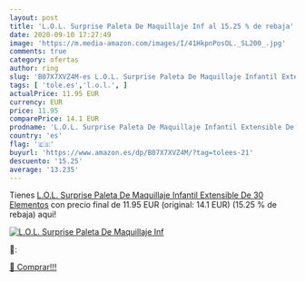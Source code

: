 ```yaml
---
layout: post
title: 'L.O.L. Surprise Paleta De Maquillaje Inf al 15.25 % de rebaja'
date: 2020-09-10 17:27:49
image: 'https://m.media-amazon.com/images/I/41HkpnPosOL._SL200_.jpg'
comments: true
category: ofertas
author: ring
slug: 'B07X7XVZ4M-es L.O.L. Surprise Paleta De Maquillaje Infantil Extensible...'
tags: [ 'tole.es','l.o.l.', ]
actualPrice: 11.95 EUR
currency: EUR
price: 11.95
comparePrice: 14.1 EUR
prodname: 'L.O.L. Surprise Paleta De Maquillaje Infantil Extensible De 30 Elementos'
country: 'es'
flag: '🇪🇸'
buyurl: 'https://www.amazon.es/dp/B07X7XVZ4M/?tag=tolees-21'
descuento: '15.25'
average: '13.235'
---
```


Tienes [L.O.L. Surprise Paleta De Maquillaje Infantil Extensible De 30 Elementos](https://www.amazon.es/dp/B07X7XVZ4M/?tag=tolees-21) con precio final de  11.95 EUR (original: 14.1 EUR) (15.25 %  de rebaja) aqui!

[![L.O.L. Surprise Paleta De Maquillaje Inf](https://m.media-amazon.com/images/I/41HkpnPosOL._SL200_.jpg)](https://www.amazon.es/dp/B07X7XVZ4M/?tag=tolees-21)

🔎:


[🛒 Comprar!!!](https://www.amazon.es/dp/B07X7XVZ4M/?tag=tolees-21)

